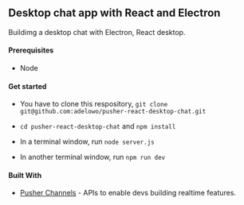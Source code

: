 ## Desktop chat app with React and Electron

Buildimg a desktop chat with Electron, React desktop.

#### Prerequisites

- Node

#### Get started

- You have to clone this respository, `git clone
  git@github.com:adelowo/pusher-react-desktop-chat.git`

- `cd pusher-react-desktop-chat` and `npm install`
- In a terminal window, run `node server.js`
- In another terminal window, run `npm run dev`

#### Built With

- [Pusher Channels](https://pusher.com/chatkit) - APIs to enable devs building realtime features.

